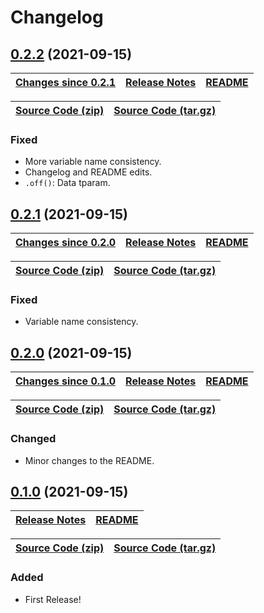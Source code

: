 # Changelog

<a name="0.2.2"></a>

## [0.2.2](https://github.com/jpcx/ts-ev/tree/0.2.2) (2021-09-15)

| __[Changes since 0.2.1](https://github.com/jpcx/ts-ev/compare/0.2.1...0.2.2)__ | [Release Notes](https://github.com/jpcx/ts-ev/releases/tag/0.2.2) | [README](https://github.com/jpcx/ts-ev/tree/0.2.2/README.md) |
| --- | --- | --- |

| [Source Code (zip)](https://github.com/jpcx/ts-ev/archive/0.2.2.zip) | [Source Code (tar.gz)](https://github.com/jpcx/ts-ev/archive/0.2.2.tar.gz) |
| --- | --- |

### Fixed

- More variable name consistency.
- Changelog and README edits.
- `.off()`: Data tparam.

<a name="0.2.1"></a>

## [0.2.1](https://github.com/jpcx/ts-ev/tree/0.2.1) (2021-09-15)

| __[Changes since 0.2.0](https://github.com/jpcx/ts-ev/compare/0.2.0...0.2.1)__ | [Release Notes](https://github.com/jpcx/ts-ev/releases/tag/0.2.1) | [README](https://github.com/jpcx/ts-ev/tree/0.2.1/README.md) |
| --- | --- | --- |

| [Source Code (zip)](https://github.com/jpcx/ts-ev/archive/0.2.1.zip) | [Source Code (tar.gz)](https://github.com/jpcx/ts-ev/archive/0.2.1.tar.gz) |
| --- | --- |

### Fixed

- Variable name consistency.

<a name="0.2.0"></a>

## [0.2.0](https://github.com/jpcx/ts-ev/tree/0.2.0) (2021-09-15)

| __[Changes since 0.1.0](https://github.com/jpcx/ts-ev/compare/0.1.0...0.2.0)__ | [Release Notes](https://github.com/jpcx/ts-ev/releases/tag/0.2.0) | [README](https://github.com/jpcx/ts-ev/tree/0.2.0/README.md) |
| --- | --- | --- |

| [Source Code (zip)](https://github.com/jpcx/ts-ev/archive/0.2.0.zip) | [Source Code (tar.gz)](https://github.com/jpcx/ts-ev/archive/0.2.0.tar.gz) |
| --- | --- |

### Changed

- Minor changes to the README.

<a name="0.1.0"></a>

## [0.1.0](https://github.com/jpcx/ts-ev/tree/0.1.0) (2021-09-15)

| [Release Notes](https://github.com/jpcx/ts-ev/releases/tag/0.1.0) | [README](https://github.com/jpcx/ts-ev/tree/0.1.0/README.md) |
| --- | --- |

| [Source Code (zip)](https://github.com/jpcx/ts-ev/archive/0.1.0.zip) | [Source Code (tar.gz)](https://github.com/jpcx/ts-ev/archive/0.1.0.tar.gz) |
| --- | --- |

### Added

- First Release!
